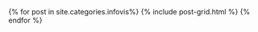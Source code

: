 
<div class="tiles">
{% for post in site.categories.infovis%}
  {% include post-grid.html %}
{% endfor %}
</div>
